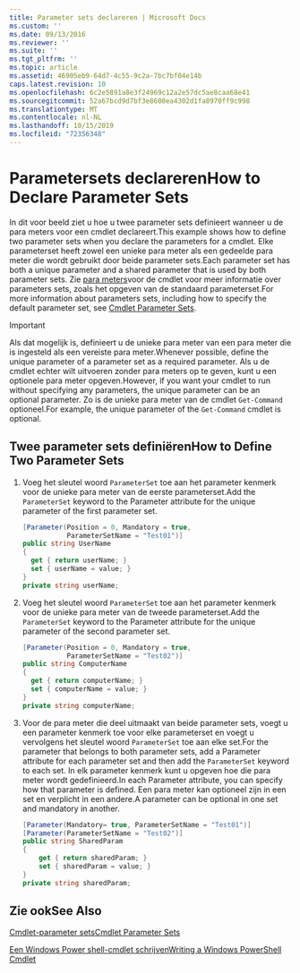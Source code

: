 ```yaml
---
title: Parameter sets declareren | Microsoft Docs
ms.custom: ''
ms.date: 09/13/2016
ms.reviewer: ''
ms.suite: ''
ms.tgt_pltfrm: ''
ms.topic: article
ms.assetid: 46905eb9-64d7-4c55-9c2a-7bc7bf04e14b
caps.latest.revision: 10
ms.openlocfilehash: 6c2e5891a8e3f24969c12a2e57dc5ae8caa68e41
ms.sourcegitcommit: 52a67bcd9d7bf3e8600ea4302d1fa8970ff9c998
ms.translationtype: MT
ms.contentlocale: nl-NL
ms.lasthandoff: 10/15/2019
ms.locfileid: "72356348"
---
```

# <a name="how-to-declare-parameter-sets"></a><span data-ttu-id="872c2-102">Parametersets declareren</span><span class="sxs-lookup"><span data-stu-id="872c2-102">How to Declare Parameter Sets</span></span>

<span data-ttu-id="872c2-103">In dit voor beeld ziet u hoe u twee parameter sets definieert wanneer u de para meters voor een cmdlet declareert.</span><span class="sxs-lookup"><span data-stu-id="872c2-103">This example shows how to define two parameter sets when you declare the parameters for a cmdlet.</span></span> <span data-ttu-id="872c2-104">Elke parameterset heeft zowel een unieke para meter als een gedeelde para meter die wordt gebruikt door beide parameter sets.</span><span class="sxs-lookup"><span data-stu-id="872c2-104">Each parameter set has both a unique parameter and a shared parameter that is used by both parameter sets.</span></span> <span data-ttu-id="872c2-105">Zie [para meters](./cmdlet-parameter-sets.md)voor de cmdlet voor meer informatie over parameters sets, zoals het opgeven van de standaard parameterset.</span><span class="sxs-lookup"><span data-stu-id="872c2-105">For more information about parameters sets, including how to specify the default parameter set, see [Cmdlet Parameter Sets](./cmdlet-parameter-sets.md).</span></span>

> [!IMPORTANT]
> <span data-ttu-id="872c2-106">Als dat mogelijk is, definieert u de unieke para meter van een para meter die is ingesteld als een vereiste para meter.</span><span class="sxs-lookup"><span data-stu-id="872c2-106">Whenever possible, define the unique parameter of a parameter set as a required parameter.</span></span> <span data-ttu-id="872c2-107">Als u de cmdlet echter wilt uitvoeren zonder para meters op te geven, kunt u een optionele para meter opgeven.</span><span class="sxs-lookup"><span data-stu-id="872c2-107">However, if you want your cmdlet to run without specifying any parameters, the unique parameter can be an optional parameter.</span></span> <span data-ttu-id="872c2-108">Zo is de unieke para meter van de cmdlet `Get-Command` optioneel.</span><span class="sxs-lookup"><span data-stu-id="872c2-108">For example, the unique parameter of the `Get-Command` cmdlet is optional.</span></span>

## <a name="how-to-define-two-parameter-sets"></a><span data-ttu-id="872c2-109">Twee parameter sets definiëren</span><span class="sxs-lookup"><span data-stu-id="872c2-109">How to Define Two Parameter Sets</span></span>

1. <span data-ttu-id="872c2-110">Voeg het sleutel woord `ParameterSet` toe aan het parameter kenmerk voor de unieke para meter van de eerste parameterset.</span><span class="sxs-lookup"><span data-stu-id="872c2-110">Add the `ParameterSet` keyword to the Parameter attribute for the unique parameter of the first parameter set.</span></span>

   ```csharp
   [Parameter(Position = 0, Mandatory = true,
              ParameterSetName = "Test01")]
   public string UserName
   {
     get { return userName; }
     set { userName = value; }
   }
   private string userName;
   ```

2. <span data-ttu-id="872c2-111">Voeg het sleutel woord `ParameterSet` toe aan het parameter kenmerk voor de unieke para meter van de tweede parameterset.</span><span class="sxs-lookup"><span data-stu-id="872c2-111">Add the `ParameterSet` keyword to the Parameter attribute for the unique parameter of the second parameter set.</span></span>

   ```csharp
   [Parameter(Position = 0, Mandatory = true,
              ParameterSetName = "Test02")]
   public string ComputerName
   {
     get { return computerName; }
     set { computerName = value; }
   }
   private string computerName;
   ```

3. <span data-ttu-id="872c2-112">Voor de para meter die deel uitmaakt van beide parameter sets, voegt u een parameter kenmerk toe voor elke parameterset en voegt u vervolgens het sleutel woord `ParameterSet` toe aan elke set.</span><span class="sxs-lookup"><span data-stu-id="872c2-112">For the parameter that belongs to both parameter sets, add a Parameter attribute for each parameter set and then add the `ParameterSet` keyword to each set.</span></span> <span data-ttu-id="872c2-113">In elk parameter kenmerk kunt u opgeven hoe die para meter wordt gedefinieerd.</span><span class="sxs-lookup"><span data-stu-id="872c2-113">In each Parameter attribute, you can specify how that parameter is defined.</span></span> <span data-ttu-id="872c2-114">Een para meter kan optioneel zijn in een set en verplicht in een andere.</span><span class="sxs-lookup"><span data-stu-id="872c2-114">A parameter can be optional in one set and mandatory in another.</span></span>

   ```csharp
   [Parameter(Mandatory= true, ParameterSetName = "Test01")]
   [Parameter(ParameterSetName = "Test02")]
   public string SharedParam
   {
       get { return sharedParam; }
       set { sharedParam = value; }
   }
   private string sharedParam;
   ```

## <a name="see-also"></a><span data-ttu-id="872c2-115">Zie ook</span><span class="sxs-lookup"><span data-stu-id="872c2-115">See Also</span></span>

[<span data-ttu-id="872c2-116">Cmdlet-parameter sets</span><span class="sxs-lookup"><span data-stu-id="872c2-116">Cmdlet Parameter Sets</span></span>](./cmdlet-parameter-sets.md)

[<span data-ttu-id="872c2-117">Een Windows Power shell-cmdlet schrijven</span><span class="sxs-lookup"><span data-stu-id="872c2-117">Writing a Windows PowerShell Cmdlet</span></span>](./writing-a-windows-powershell-cmdlet.md)
